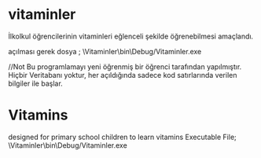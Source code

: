 # vitaminler
İlkolkul öğrencilerinin vitaminleri eğlenceli şekilde öğrenebilmesi amaçlandı.

açılması gerek dosya ;
\Vitaminler\bin\Debug/Vitaminler.exe

//Not 
Bu programlamayı yeni öğrenmiş bir öğrenci tarafından yapılmıştır. Hiçbir Veritabanı yoktur, her açıldığında sadece kod satırlarında verilen bilgiler ile başlar.

# Vitamins
designed for primary school children to learn vitamins
Executable File;
\Vitaminler\bin\Debug/Vitaminler.exe
